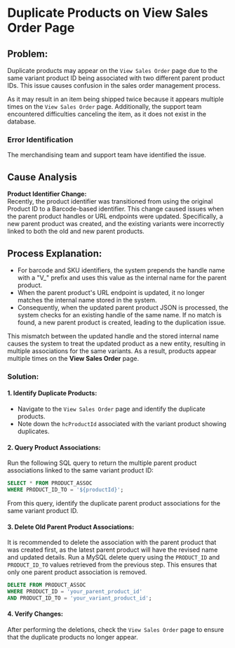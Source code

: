 # Duplicate Products on View Sales Order Page

## Problem:
Duplicate products may appear on the `View Sales Order` page due to the same variant product ID being associated with two different parent product IDs. This issue causes confusion in the sales order management process.

As it may result in an item being shipped twice because it appears multiple times on the `View Sales Order` page. Additionally, the support team encountered difficulties canceling the item, as it does not exist in the database.

### Error Identification
The merchandising team and support team have identified the issue.

## Cause Analysis

**Product Identifier Change:**  
Recently, the product identifier was transitioned from using the original Product ID to a Barcode-based identifier. This change caused issues when the parent product handles or URL endpoints were updated. Specifically, a new parent product was created, and the existing variants were incorrectly linked to both the old and new parent products.

## Process Explanation:
- For barcode and SKU identifiers, the system prepends the handle name with a "V_" prefix and uses this value as the internal name for the parent product.
- When the parent product's URL endpoint is updated, it no longer matches the internal name stored in the system.
- Consequently, when the updated parent product JSON is processed, the system checks for an existing handle of the same name. If no match is found, a new parent product is created, leading to the duplication issue.

This mismatch between the updated handle and the stored internal name causes the system to treat the updated product as a new entity, resulting in multiple associations for the same variants. As a result, products appear multiple times on the **View Sales Order** page.

### Solution:

#### 1. Identify Duplicate Products:
- Navigate to the `View Sales Order` page and identify the duplicate products.
- Note down the `hcProductId` associated with the variant product showing duplicates.

#### 2. Query Product Associations:
Run the following SQL query to return the multiple parent product associations linked to the same variant product ID:

```sql
SELECT * FROM PRODUCT_ASSOC 
WHERE PRODUCT_ID_TO = '${productId}';
```
From this query, identify the duplicate parent product associations for the same variant product ID.

#### 3. Delete Old Parent Product Associations:
It is recommended to delete the association with the parent product that was created first, as the latest parent product will have the revised name and updated details.
Run a MySQL delete query using the `PRODUCT_ID` and `PRODUCT_ID_TO` values retrieved from the previous step. This ensures that only one parent product association is removed.

```sql
DELETE FROM PRODUCT_ASSOC 
WHERE PRODUCT_ID = 'your_parent_product_id' 
AND PRODUCT_ID_TO = 'your_variant_product_id';
```

#### 4. Verify Changes:
After performing the deletions, check the `View Sales Order` page to ensure that the duplicate products no longer appear.
